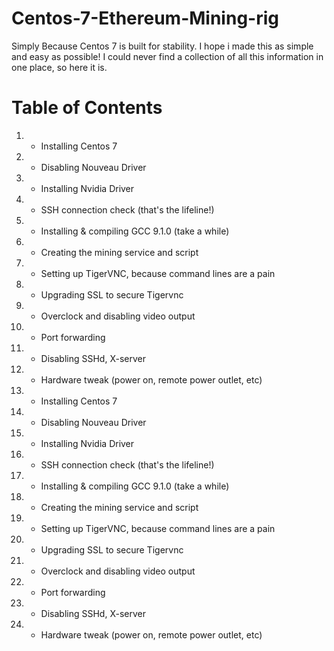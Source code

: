 # Centos-7-Ethereum-Mining-rig
Simply Because Centos 7 is built for stability. I hope i made this as simple and easy as possible! I could never find a collection of all this information in one place, so here it is.

# Table of Contents 
1. - Installing Centos 7 
2. - Disabling Nouveau Driver
3. -  Installing Nvidia Driver
4. -  SSH connection check (that's the lifeline!)
5. -  Installing & compiling GCC 9.1.0 (take a while)
6. -  Creating the mining service and script
7. -  Setting up TigerVNC, because command lines are a pain
8. -  Upgrading SSL to secure Tigervnc
9. -  Overclock and disabling video output 
10. - Port forwarding
11. - Disabling SSHd, X-server
12. - Hardware tweak (power on, remote power outlet, etc)

1. - Installing Centos 7

2. - Disabling Nouveau Driver
3. -  Installing Nvidia Driver
4. -  SSH connection check (that's the lifeline!)
5. -  Installing & compiling GCC 9.1.0 (take a while)
6. -  Creating the mining service and script
7. -  Setting up TigerVNC, because command lines are a pain
8. -  Upgrading SSL to secure Tigervnc
9. -  Overclock and disabling video output 
10. - Port forwarding
11. - Disabling SSHd, X-server
12. - Hardware tweak (power on, remote power outlet, etc)
